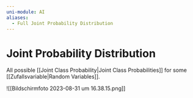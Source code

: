 ```yaml
---
uni-module: AI
aliases:
  - Full Joint Probability Distribution
---
```


# Joint Probability Distribution

All possible [[Joint Class Probability|Joint Class Probabilities]] for some [[Zufallsvariable|Random Variables]].

![[Bildschirmfoto 2023-08-31 um 16.38.15.png]]